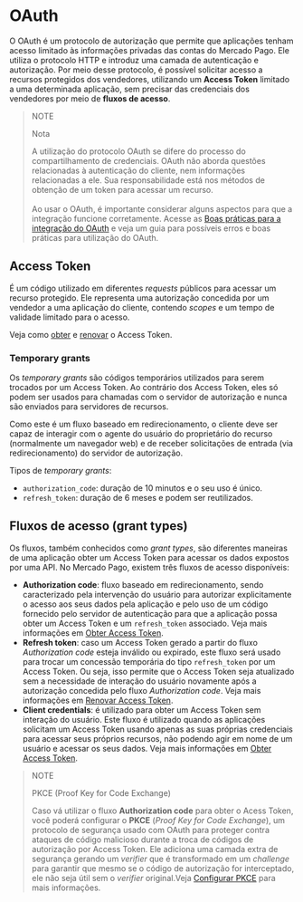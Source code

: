 # OAuth

O OAuth é um protocolo de autorização que permite que aplicações tenham acesso limitado às informações privadas das contas do Mercado Pago. Ele utiliza o protocolo HTTP e introduz uma camada de autenticação e autorização. Por meio desse protocolo, é possível solicitar acesso a recursos protegidos dos vendedores, utilizando um **Access Token** limitado a uma determinada aplicação, sem precisar das credenciais dos vendedores por meio de **fluxos de acesso**.

> NOTE
>
> Nota
>
> A utilização do protocolo OAuth se difere do processo do compartilhamento de credenciais. OAuth não aborda questões relacionadas à autenticação do cliente, nem informações relacionadas a ele. Sua responsabilidade está nos métodos de obtenção de um token para acessar um recurso.
> <br><br>
> Ao usar o OAuth, é importante considerar alguns aspectos para que a integração funcione corretamente. Acesse as [Boas práticas para a integração do OAuth](/developers/pt/docs/security/oauth/best-practices) e veja um guia para possíveis erros e boas práticas para utilização do OAuth.

## Access Token

É um código utilizado em diferentes _requests_ públicos para acessar um recurso protegido. Ele representa uma autorização concedida por um vendedor a uma aplicação do cliente, contendo _scopes_ e um tempo de validade limitado para o acesso.

Veja como [obter](/developers/pt/guides/additional-content/security/oauth/creation) e [renovar](/developers/pt/guides/additional-content/security/oauth/renewal) o Access Token.

### Temporary grants

Os _temporary grants_ são códigos temporários utilizados para serem trocados por um Access Token. Ao contrário dos Access Token, eles só podem ser usados para chamadas com o servidor de autorização e nunca são enviados para servidores de recursos.

Como este é um fluxo baseado em redirecionamento, o cliente deve ser capaz de interagir com o agente do usuário do proprietário do recurso (normalmente um navegador web) e de receber solicitações de entrada (via redirecionamento) do servidor de autorização.

Tipos de _temporary grants_: 

- `authorization_code`: duração de 10 minutos e o seu uso é único.
- `refresh_token`: duração de 6 meses e podem ser reutilizados.

## Fluxos de acesso (grant types)

Os fluxos, também conhecidos como _grant types_, são diferentes maneiras de uma aplicação obter um Access Token para acessar os dados expostos por uma API. No Mercado Pago, existem três fluxos de acesso disponíveis: 

- **Authorization code**: fluxo baseado em redirecionamento, sendo caracterizado pela intervenção do usuário para autorizar explicitamente o acesso aos seus dados pela aplicação e pelo uso de um código fornecido pelo servidor de autenticação para que a aplicação possa obter um Access Token e um `refresh_token` associado. Veja mais informações em [Obter Access Token](/developers/pt/docs/security/oauth/creation#bookmark_authorization_code).
- **Refresh token**: caso um Access Token gerado a partir do fluxo _Authorization code_ esteja inválido ou expirado, este fluxo será usado para trocar um concessão temporária do tipo `refresh_token` por um Access Token. Ou seja, isso permite que o Access Token seja atualizado sem a necessidade de interação do usuário novamente após a autorização concedida pelo fluxo _Authorization code_. Veja mais informações em [Renovar Access Token](/developers/pt/guides/additional-content/security/oauth/renewal).
- **Client credentials**: é utilizado para obter um Access Token sem interação do usuário. Este fluxo é utilizado quando as aplicações solicitam um Access Token usando apenas as suas próprias credenciais para acessar seus próprios recursos, não podendo agir em nome de um usuário e acessar os seus dados. Veja mais informações em [Obter Access Token](/developers/pt/docs/security/oauth/creation#bookmark_client_credentials).

> NOTE
>
> PKCE (Proof Key for Code Exchange)
>
> Caso vá utilizar o fluxo **Authorization code** para obter o Acess Token, você poderá configurar o **PKCE** (_Proof Key for Code Exchange_), um protocolo de segurança usado com OAuth para proteger contra ataques de código malicioso durante a troca de códigos de autorização por Access Token. Ele adiciona uma camada extra de segurança gerando um _verifier_ que é transformado em um _challenge_ para garantir que mesmo se o código de autorização for interceptado, ele não seja útil sem o _verifier_ original.Veja [Configurar PKCE](/developers/pt/docs/security/oauth/creation#:~:text=Access%20Token.-,Configurar%20PKCE,-O%20PKCE%20) para mais informações.